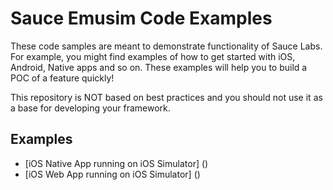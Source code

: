 # Sauce Emusim Code Examples

These code samples are meant to demonstrate functionality of Sauce Labs.
For example, you might find examples of how to get started with iOS, Android, Native apps and so on.
These examples will help you to build a POC of a feature quickly!

This repository is NOT based on best practices and you should not use it as a base for developing your framework.

## Examples

* [iOS Native App running on iOS Simulator] ()
* [iOS Web App running on iOS Simulator] ()